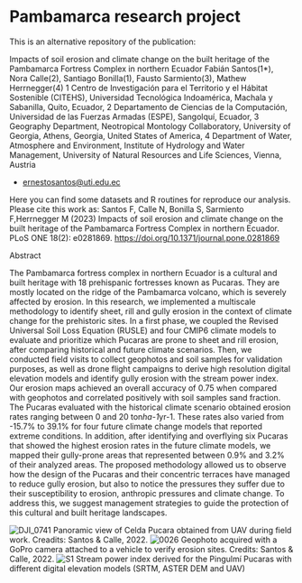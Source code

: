 # Pambamarca research project

This is an alternative repository of the publication:

Impacts of soil erosion and climate change on the built heritage of the Pambamarca Fortress Complex in northern Ecuador
Fabián Santos(1*), Nora Calle(2), Santiago Bonilla(1), Fausto Sarmiento(3), Mathew Herrnegger(4)
1 Centro de Investigación para el Territorio y el Hábitat Sostenible (CITEHS), Universidad Tecnológica
Indoamérica, Machala y Sabanilla, Quito, Ecuador, 2 Departamento de Ciencias de la Computación,
Universidad de las Fuerzas Armadas (ESPE), Sangolquí, Ecuador, 3 Geography Department, Neotropical
Montology Collaboratory, University of Georgia, Athens, Georgia, United States of America, 4 Department of
Water, Atmosphere and Environment, Institute of Hydrology and Water Management, University of Natural
Resources and Life Sciences, Vienna, Austria
* ernestosantos@uti.edu.ec

Here you can find some datasets and R routines for reproduce our analysis. Please cite this work as:
Santos F, Calle N, Bonilla S, Sarmiento F,Herrnegger M (2023) Impacts of soil erosion and climate change on the built heritage of the
Pambamarca Fortress Complex in northern Ecuador. PLoS ONE 18(2): e0281869. https://doi.org/10.1371/journal.pone.0281869


Abstract

The Pambamarca fortress complex in northern Ecuador is a cultural and built heritage with 18 prehispanic fortresses known as Pucaras. They are mostly located on the ridge of the Pambamarca volcano, which is severely affected by erosion. In this research, we implemented a multiscale methodology to identify sheet, rill and gully erosion in the context of climate change for the prehistoric sites. In a first phase, we coupled the Revised Universal Soil Loss Equation (RUSLE) and four CMIP6 climate models to evaluate and prioritize which Pucaras are prone to sheet and rill erosion, after comparing historical and future climate scenarios. Then, we conducted field visits to collect geophotos and soil samples for validation purposes, as well as drone flight campaigns to derive high resolution digital elevation models and identify gully erosion with the stream power index. Our erosion maps achieved an overall accuracy of 0.75 when compared with geophotos and correlated positively with soil samples sand fraction. The Pucaras evaluated with the historical climate scenario obtained erosion rates ranging between 0 and 20 ton*ha-1*yr-1. These rates also varied from -15.7% to 39.1% for four future climate change models that reported extreme conditions. In addition, after identifying and overflying six Pucaras that showed the highest erosion rates in the future climate models, we mapped their gully-prone areas that represented between 0.9%
and 3.2% of their analyzed areas. The proposed methodology allowed us to observe how the design of the Pucaras and their concentric terraces have managed to reduce gully erosion, but also to notice the pressures they suffer due to their susceptibility to erosion, anthropic pressures and climate change. To address this, we suggest management strategies to guide the protection of this cultural and built heritage landscapes.




![DJI_0741](https://user-images.githubusercontent.com/31245421/207487371-4f253e37-b095-4ea4-a80e-fabacfbc892f.JPG)
Panoramic view of Celda Pucara obtained from UAV during field work. Creadits: Santos & Calle, 2022.
![0026](https://user-images.githubusercontent.com/31245421/207487038-8dd5ab40-d264-475b-99be-84b5ed618928.JPG)
Geophoto acquired with a GoPro camera attached to a vehicle to verify erosion sites. Credits: Santos & Calle, 2022.
![S1](https://user-images.githubusercontent.com/31245421/207488022-20d51d68-cd27-4376-9780-adc4321f1ecd.jpg)
Stream power index derived for the Pingulmí Pucaras with different digital elevation models (SRTM, ASTER DEM and UAV) 
